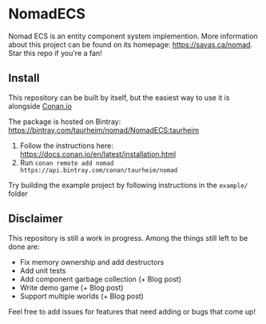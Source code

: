 # NomadECS
Nomad ECS is an entity component system implemention. More information about this project can be found on its homepage: https://savas.ca/nomad. Star this repo if you're a fan!

## Install
This repository can be built by itself, but the easiest way to use it is alongside [Conan.io](https://conan.io/)

The package is hosted on Bintray: https://bintray.com/taurheim/nomad/NomadECS:taurheim

1. Follow the instructions here: https://docs.conan.io/en/latest/installation.html
1. Run `conan remote add nomad https://api.bintray.com/conan/taurheim/nomad`

Try building the example project by following instructions in the `example/` folder

## Disclaimer
This repository is still a work in progress. Among the things still left to be done are:
- Fix memory ownership and add destructors
- Add unit tests
- Add component garbage collection (+ Blog post)
- Write demo game (+ Blog post)
- Support multiple worlds (+ Blog post)

Feel free to add issues for features that need adding or bugs that come up!
